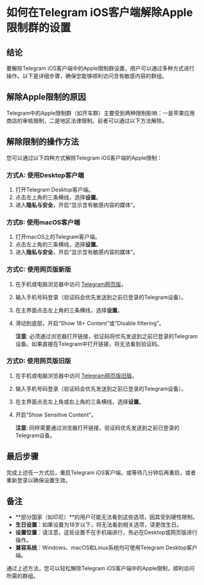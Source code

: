 # 如何在Telegram iOS客户端解除Apple限制群的设置

## 结论
要解除Telegram iOS客户端中的Apple限制群设置，用户可以通过多种方式进行操作。以下是详细步骤，确保您能够顺利访问含有敏感内容的群组。

## 解除Apple限制的原因
Telegram中的Apple限制群（如开车群）主要受到两种限制影响：一是苹果应用商店的审核限制，二是地区法律限制。前者可以通过以下方法解除。

## 解除限制的操作方法
您可以通过以下四种方式解除Telegram iOS客户端的Apple限制：

### 方式A: 使用Desktop客户端
1. 打开Telegram Desktop客户端。
2. 点击左上角的三条横线，选择**设置**。
3. 进入**隐私与安全**，开启“显示含有敏感内容的媒体”。

### 方式B: 使用macOS客户端
1. 打开macOS上的Telegram客户端。
2. 点击左上角的三条横线，选择**设置**。
3. 进入**隐私与安全**，开启“显示含有敏感内容的媒体”。

### 方式C: 使用网页版新版
1. 在手机或电脑浏览器中访问 [Telegram网页版](https://web.telegram.org)。
2. 输入手机号码登录（验证码会优先发送到之前已登录的Telegram设备）。
3. 在主界面点击左上角的三条横线，选择**设置**。
4. 滑动到底部，开启“Show 18+ Content”或“Disable filtering”。
   
   **注意**: 必须通过浏览器打开链接，验证码将优先发送到之前已登录的Telegram设备。如果直接在Telegram中打开链接，将无法看到验证码。

### 方式D: 使用网页版旧版
1. 在手机或电脑浏览器中访问 [Telegram网页版旧版](https://web.telegram.org/?legacy=1)。
2. 输入手机号码登录（验证码会优先发送到之前已登录的Telegram设备）。
3. 在主界面点击左上角或右上角的三条横线，选择**设置**。
4. 开启“Show Sensitive Content”。
   
   **注意**: 同样需要通过浏览器打开链接，验证码优先发送到之前已登录的Telegram设备。

## 最后步骤
完成上述任一方式后，重启Telegram iOS客户端，或等待几分钟后再重启，或者重新登录以确保设置生效。

## 备注
- **部分国家（如印尼）**的用户可能无法看到这些选项，因其受到硬性限制。
- **生日设置**：如果设置为18岁以下，将无法看到相关选项，请更改生日。
- **设置位置**：请注意，这些设置不在手机端进行，务必在Desktop或网页版进行操作。
- **兼容系统**：Windows、macOS和Linux系统均可使用Telegram Desktop客户端。

通过上述方法，您可以轻松解除Telegram iOS客户端中的Apple限制，顺利访问所需的群组。